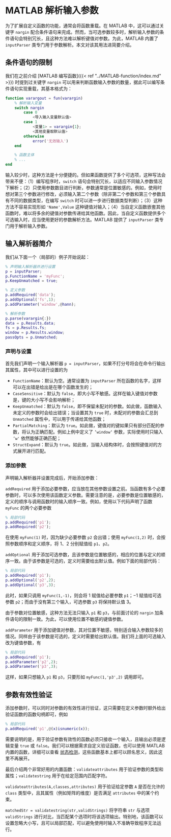 # MATLAB 解析输入参数


为了扩展自定义函数的功能，通常会将函数重载。在 MATLAB 中，这可以通过关键字 `nargin` 配合条件语句来完成。然而，当可选参数较多时，解析输入参数的条件语句会特别冗长，且这种方法难以解析键值对参数。为此，MATLAB 内置了 `inputParser` 类专门用于参数解析。本文对该其用法进简要介绍。

<!--more-->

## 条件语句的限制

我们在之前介绍 [MATLAB 编写函数]({{< ref "../MATLAB-function/index.md" >}}) 时提到过关键字 `nargin` 可以用来判断函数输入参数的数量，据此可以编写条件语句实现重载，其基本格式为：

``` matlab
function varargout = fun(varargin)
    % 解析输入变量
    switch nargin
        case 0
            <导入输入变量默认值>
        case 1
            <变量1> = varargin{1};
            <其他变量取默认值>
        otherwise
            error('无效输入')
    end

    % 函数主体
    % ...
end
```

输入较少时，这种方法是十分便捷的。但如果函数提供了多个可选项，这种写法会带来不便：（1）编写程序时，`switch` 语句会特别冗长，以适应不同输入参数情况下解析；（2）只使用参数数目进行判断，参数通常是位置敏感的。例如，使用时想对第三个参数进行修改，必须输入第二个参数（除非第二个参数和第三个参数具有不同的数据类型，在编写 `switch` 时可以进一步进行数据类型判断）；（3）这种方法不容易实现形如 `'Name',Value` 这种键值对输入；（4）当自定义函数嵌套其他函数时，难以将多余的键值对参数传递给其他函数。因此，当自定义函数提供多个可选输入时，应当使用更好的参数解析方法。MATLAB 提供了 `inputParser` 类专门用于解析输入参数。

## 输入解析器简介

我们从下面一个（局部的）例子开始说起：

``` matlab
% 声明输入解析器并进行设置
p = inputParser;
p.FunctionName = 'myFunc';
p.KeepUnmatched = true;

% 定义参数
p.addRequired('data');
p.addOptional('fs',1);
p.addParameter('window',@hann);

% 解析参数
p.parse(varargin{:})
data = p.Results.data;
fs = p.Results.fs;
window = p.Results.window;
passOpts = p.Unmatched;
```

### 声明与设置

首先我们声明一个输入解析器 `p = inputParser`，如果不打分号将会在命令行输出其属性，其中可以进行设置的为

- `FunctionName`：默认为空。通常设置为 `inputParser` 所在函数的名字，这样可以在出错是给出是在哪个函数发生的；
- `CaseSensitive`：默认为 `false`，即大小写不敏感。这样在输入键值对参数是，键的大小写不会影响解析；
- `KeepUnmatched`：默认为 `false`，即不保留未配对的参数。如此做，函数输入未定义的参数时会给出错误；当设置其为 `true` 时，未配对的参数会汇总到 `Unmatched` 属性中，可以用于传递给其他函数；
- `PartialMatching`：默认为 `true`。如此做，键值对的键如果只有部分匹配的参数，将认为正确匹配。例如上例中定义了 `’window‘` 参数，实际使用时只输入 `’w'` 依然能够正确匹配；
- `StructExpand`：默认为 `true`。如此做，当输入结构体时，会按照键值对的方式展开进行匹配。

### 添加参数

声明输入解析器并设置完成后，开始添加参数：

`addRequired` 用于添加必要参数，应当放在其他参数设置之前。当函数有多个必要参数时，可以多次使用该函数定义参数。需要注意的是，必要参数是位置敏感的，定义的顺序与调用函数时的输入顺序一致。例如，使用以下代码声明了函数 `myFunc` 的两个必要参数

``` matlab
% 局部代码
p.addRequired('p1');
p.addRequired('p2');
```

在使用 `myFunc(1)` 时，因为缺少必要参数 `p2` 会出错；使用 `myFunc(1,2)` 时，会按照参数顺序和定义顺序，将 $1$、$2$ 分别赋值给 `p1`、`p2`。

`addOptional` 用于添加可选参数，且该参数是位置敏感的，相应的位置与定义的顺序一致。由于该参数是可选的，定义时需要给出默认值。例如下面的局部代码：

``` matlab
% 局部代码
p.addRequired('p1');
p.addOptional('p2',2);
p.addOptional('p3',3);
```

此时，如果只调用 `myFunc(1,-1)`，则会将 $1$ 赋值给必要参数 `p1`；$-1$ 赋值给可选参数 `p2`；而由于没有第三个输入，可选参数 `p3` 将保持默认值 $3$。

由于参数对位置敏感，这种方法无法只输入 `p1` 和 `p3`，与前面讨论的 `nargin` 加条件语句的限制一致。为此，可以使用位置不敏感的键值参数。

`addParameter` 用于添加键值对参数，其对位置不敏感，特别适合输入参数较多的情况。同样由于该参数是可选的，定义时需要给出默认值。我们将上面的可选输入改为键值参数，有

``` matlab
% 局部代码
p.addRequired('p1');
p.addParameter('p2',2);
p.addParameter('p3',3);
```

这样，如果只想输入 `p1` 和 `p3`，只要形如 `myFunc(1,'p3',2)` 调用即可。

## 参数有效性验证

添加参数时，可以同时对参数的有效性进行验证，这只需要在定义参数时额外给出验证函数的函数句柄即可，例如

``` matlab
% 局部代码
p.addRequired('p1',@(x)isnumeric(x));
```

需要说明的是，用于验证参数有效性的函数必须只接收一个输入，且输出必须是逻辑变量 `true` 或 `false`。我们可以根据需求自定义验证函数，也可以使用 MATLAB 内置的函数，详细可以查看 [状态检测](https://ww2.mathworks.cn/help/matlab/ref/is.html)，这些函数基本上都可以顾名思义，因此这里不再展开。

最后介绍两个非常好用的内置函数：`validateattributes` 用于验证参数的类型和属性；`validatestring` 用于在给定范围内匹配字符。

`validateattributes(A,classes,attributes)` 用于验证给定参数 `A` 是否在允许的 `class` 类型中，且其属性（例如矩阵的维度）是否满足 `attributes` 中的某个约束。

`matchedStr = validatestring(str,validStrings)` 将字符串 `str` 与选项 `validStrings` 进行对比，当匹配某个选项时将该选项输出。特别地，该函数可以设置忽略大小写，且可以局部匹配，可以避免使用时输入不准确导致程序无法运行。

